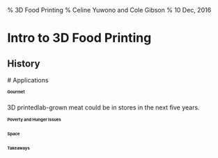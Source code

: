 % 3D Food Printing
% Celine Yuwono and Cole Gibson
% 10 Dec, 2016

# Intro to 3D Food Printing
<section data-background="foodink1.JPG">

# History
<aside class="Although 3D Printing has been in development since the late 1980s,
3D food printing is a relatively new arrival on the scene.">

<section data-background="http://static1.squarespace.com/static/563ff51ae4b07bcd9d94b307/t/570c2a078a65e290dc6740dc/1480381550154/?format=1500w"> 
<aside class="In 2013 The Sugar Lab">

<section data-background="http://cdn.archinect.net/images/1200x/2m/2mn99y2e05obcjnz.jpg">
<aside class="began to produce 3D printed sugar sculptures">

 <aside class="and in 2014 3D Systems who had purchased the company released the
 first  kitchen-ready 3D food printers. While many of the 3D printers focus on 
 sweets  and candy printing there is a growing field for real and actual food 
 use fresh ingredients."> 


<section data-background-video="https://www.youtube.com/watch?v=D7Gb-X1DGmk">
<aside class="In 2014 Natural Machines introduced the world to Foodini. Foodini 
was designed to be used in home and professional kitchens where users supplied 
fresh ingredients instead of food capsules. While currently the ingredients need
to be in a puree form and have to be cooked separately, this was a large step in
an exciting direction.">
# Applications

# Gourmet
<p class="fragment">3D printed<span class="fragment">lab-grown meat</span>
<span class="fragment">could be in stores</span>
<span class="fragment">in the next five years.</span></p>

# Poverty and Hunger Issues

# Space

# Takeaways